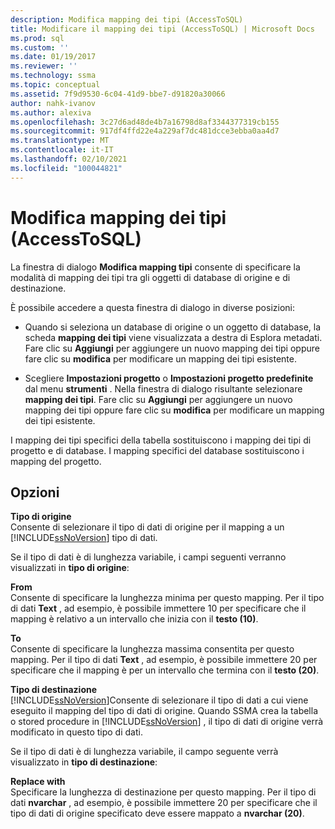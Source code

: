 ```yaml
---
description: Modifica mapping dei tipi (AccessToSQL)
title: Modificare il mapping dei tipi (AccessToSQL) | Microsoft Docs
ms.prod: sql
ms.custom: ''
ms.date: 01/19/2017
ms.reviewer: ''
ms.technology: ssma
ms.topic: conceptual
ms.assetid: 7f9d9530-6c04-41d9-bbe7-d91820a30066
author: nahk-ivanov
ms.author: alexiva
ms.openlocfilehash: 3c27d6ad48de4b7a16798d8af3344377319cb155
ms.sourcegitcommit: 917df4ffd22e4a229af7dc481dcce3ebba0aa4d7
ms.translationtype: MT
ms.contentlocale: it-IT
ms.lasthandoff: 02/10/2021
ms.locfileid: "100044821"
---
```

# <a name="edit-type-mapping-accesstosql"></a>Modifica mapping dei tipi (AccessToSQL)
La finestra di dialogo **Modifica mapping tipi** consente di specificare la modalità di mapping dei tipi tra gli oggetti di database di origine e di destinazione.  
  
È possibile accedere a questa finestra di dialogo in diverse posizioni:  
  
-   Quando si seleziona un database di origine o un oggetto di database, la scheda **mapping dei tipi** viene visualizzata a destra di Esplora metadati. Fare clic su **Aggiungi** per aggiungere un nuovo mapping dei tipi oppure fare clic su **modifica** per modificare un mapping dei tipi esistente.  
  
-   Scegliere **Impostazioni progetto** o **Impostazioni progetto predefinite** dal menu **strumenti** . Nella finestra di dialogo risultante selezionare **mapping dei tipi**. Fare clic su **Aggiungi** per aggiungere un nuovo mapping dei tipi oppure fare clic su **modifica** per modificare un mapping dei tipi esistente.  
  
I mapping dei tipi specifici della tabella sostituiscono i mapping dei tipi di progetto e di database. I mapping specifici del database sostituiscono i mapping del progetto.  
  
## <a name="options"></a>Opzioni  
**Tipo di origine**  
Consente di selezionare il tipo di dati di origine per il mapping a un [!INCLUDE[ssNoVersion](../../includes/ssnoversion-md.md)] tipo di dati.  
  
Se il tipo di dati è di lunghezza variabile, i campi seguenti verranno visualizzati in **tipo di origine**:  
  
**From**  
Consente di specificare la lunghezza minima per questo mapping. Per il tipo di dati **Text** , ad esempio, è possibile immettere 10 per specificare che il mapping è relativo a un intervallo che inizia con il **testo (10)**.  
  
**To**  
Consente di specificare la lunghezza massima consentita per questo mapping. Per il tipo di dati **Text** , ad esempio, è possibile immettere 20 per specificare che il mapping è per un intervallo che termina con il **testo (20)**.  
  
**Tipo di destinazione**  
[!INCLUDE[ssNoVersion](../../includes/ssnoversion-md.md)]Consente di selezionare il tipo di dati a cui viene eseguito il mapping del tipo di dati di origine. Quando SSMA crea la tabella o stored procedure in [!INCLUDE[ssNoVersion](../../includes/ssnoversion-md.md)] , il tipo di dati di origine verrà modificato in questo tipo di dati.  
  
Se il tipo di dati è di lunghezza variabile, il campo seguente verrà visualizzato in **tipo di destinazione**:  
  
**Replace with**  
Specificare la lunghezza di destinazione per questo mapping. Per il tipo di dati **nvarchar** , ad esempio, è possibile immettere 20 per specificare che il tipo di dati di origine specificato deve essere mappato a **nvarchar (20)**.  
  
